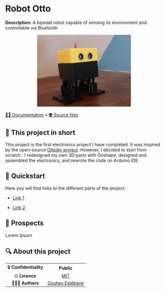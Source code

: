 # Robot Otto

**Description:** A bipedal robot capable of sensing its environment and controllable via Bluetooth

<div style="text-align: center;">
  <img src="images\otto.jpg" alt="FOX" width="300"/>
</div>


[👨‍💻 Documentation](docs/) • [👽 Source files](src/)
  
## 📄 This project in short

This project is the first electronics project I have completed. It was inspired by the open-source [Ottodiy project](https://www.ottodiy.com/). However, I decided to start from scratch : I redesigned my own 3D parts with Onshape, designed and assembled the electronics, and rewrote the code on Arduino IDE.

## 🚀 Quickstart

Here you will find links to the different parts of the project:

* [Link 1](docs\developer\example.md)

* [Link 2](docs\user\example.md)



## 🔭 Prospects

Lorem Ipsum


## 🔍 About this project

|       |        |
|:----------------------------:|:-----------------------------------------------------------------------:|
| 🔒 **Confidentiality**       | **Public**                                          |
| ⚖️ **Licence**               |  [MIT](https://opensource.org/licenses/MIT)    |
| 👨‍👨‍👦 **Authors**               |  [Gouhey Estébane](https://www.linkedin.com/in/estebane-gouhey/)    |
